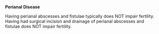 **Perianal Disease**

Having perianal abscesses and fistulae typically does NOT impair fertility. Having had surgical incision and drainage of perianal abscesses and fistulae does NOT impair fertility. 
